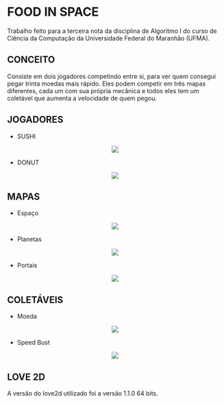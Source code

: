 # FOOD IN SPACE

  Trabalho feito para a terceira nota da disciplina de Algoritmo I do curso de Ciência da Computação da Universidade Federal do Maranhão (UFMA).

## CONCEITO

  Consiste em dois jogadores competindo entre si, para ver quem consegui pegar trinta moedas mais rápido. Eles podem competir em três mapas diferentes, cada um com sua própria mecânica e todos eles tem um coletável que aumenta a velocidade de quem pegou.

## JOGADORES 

- SUSHI
<p align="center"><img src="https://github.com/gabrielrhcp/Food-In-Space-LOVE2D/blob/master/19-%20FOOD_IN_SPACE_1.5/image/sushi.png"/></p>

- DONUT
<p align="center"><img src="https://github.com/gabrielrhcp/Food-In-Space-LOVE2D/blob/master/19-%20FOOD_IN_SPACE_1.5/image/donut.png"/></p>

## MAPAS

- Espaço

<p align="center"><img src="https://github.com/gabrielrhcp/Food-In-Space-LOVE2D/blob/master/19-%20FOOD_IN_SPACE_1.5/image/space.png"/></p>

- Planetas

<p align="center"><img src="https://github.com/gabrielrhcp/Food-In-Space-LOVE2D/blob/master/19-%20FOOD_IN_SPACE_1.5/image/planets.png"/></p>

- Portais

<p align="center"><img src="https://github.com/gabrielrhcp/Food-In-Space-LOVE2D/blob/master/19-%20FOOD_IN_SPACE_1.5/image/galaxy.png"/></p>

## COLETÁVEIS

- Moeda

<p align="center"><img src="https://github.com/gabrielrhcp/Food-In-Space-LOVE2D/blob/master/19-%20FOOD_IN_SPACE_1.5/image/point.png"/></p>

- Speed Bust

<p align="center"><img src="https://github.com/gabrielrhcp/Food-In-Space-LOVE2D/blob/master/19-%20FOOD_IN_SPACE_1.5/image/thunder.png"/></p>

## LOVE 2D 

A versão do love2d utilizado foi a versão 1.1.0 64 bits.
